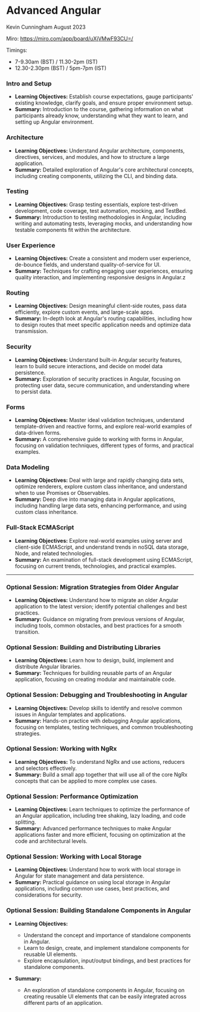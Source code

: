 # Advanced Angular

Kevin Cunningham
August 2023

Miro: https://miro.com/app/board/uXjVMwF93CU=/

Timings: 
- 7-9.30am (BST) / 11.30-2pm (IST)
- 12.30-2.30pm (BST) / 5pm-7pm (IST)

### Intro and Setup
- **Learning Objectives:** Establish course expectations, gauge participants' existing knowledge, clarify goals, and ensure proper environment setup.
- **Summary:** Introduction to the course, gathering information on what participants already know, understanding what they want to learn, and setting up Angular environment.

### Architecture
- **Learning Objectives:** Understand Angular architecture, components, directives, services, and modules, and how to structure a large application.
- **Summary:** Detailed exploration of Angular's core architectural concepts, including creating components, utilizing the CLI, and binding data.

### Testing
- **Learning Objectives:** Grasp testing essentials, explore test-driven development, code coverage, test automation, mocking, and TestBed.
- **Summary:** Introduction to testing methodologies in Angular, including writing and automating tests, leveraging mocks, and understanding how testable components fit within the architecture.

### User Experience
- **Learning Objectives:** Create a consistent and modern user experience, de-bounce fields, and understand quality-of-service for UI.
- **Summary:** Techniques for crafting engaging user experiences, ensuring quality interaction, and implementing responsive designs in Angular.z

### Routing
- **Learning Objectives:** Design meaningful client-side routes, pass data efficiently, explore custom events, and large-scale apps.
- **Summary:** In-depth look at Angular's routing capabilities, including how to design routes that meet specific application needs and optimize data transmission.

### Security
- **Learning Objectives:** Understand built-in Angular security features, learn to build secure interactions, and decide on model data persistence.
- **Summary:** Exploration of security practices in Angular, focusing on protecting user data, secure communication, and understanding where to persist data.

### Forms
- **Learning Objectives:** Master ideal validation techniques, understand template-driven and reactive forms, and explore real-world examples of data-driven forms.
- **Summary:** A comprehensive guide to working with forms in Angular, focusing on validation techniques, different types of forms, and practical examples.

### Data Modeling
- **Learning Objectives:** Deal with large and rapidly changing data sets, optimize renderers, explore custom class inheritance, and understand when to use Promises or Observables.
- **Summary:** Deep dive into managing data in Angular applications, including handling large data sets, enhancing performance, and using custom class inheritance.

### Full-Stack ECMAScript
- **Learning Objectives:** Explore real-world examples using server and client-side ECMAScript, and understand trends in noSQL data storage, Node, and related technologies.
- **Summary:** An examination of full-stack development using ECMAScript, focusing on current trends, technologies, and practical examples.


---


### Optional Session: Migration Strategies from Older Angular
- **Learning Objectives:** Understand how to migrate an older Angular application to the latest version; identify potential challenges and best practices.
- **Summary:** Guidance on migrating from previous versions of Angular, including tools, common obstacles, and best practices for a smooth transition.


### Optional Session: Building and Distributing Libraries
- **Learning Objectives:** Learn how to design, build, implement  and distribute Angular libraries.
- **Summary:** Techniques for building reusable parts of an Angular application, focusing on creating modular and maintainable code.

### Optional Session: Debugging and Troubleshooting in Angular
- **Learning Objectives:** Develop skills to identify and resolve common issues in Angular templates and applications.
- **Summary:** Hands-on practice with debugging Angular applications, focusing on templates, testing techniques, and common troubleshooting strategies.

### Optional Session: Working with NgRx
- **Learning Objectives:** To understand NgRx and use actions, reducers and selectors effectively.
- **Summary:** Build a small app together that will use all of the core NgRx concepts that can be applied to more complex use cases.

### Optional Session: Performance Optimization
- **Learning Objectives:** Learn techniques to optimize the performance of an Angular application, including tree shaking, lazy loading, and code splitting.
- **Summary:** Advanced performance techniques to make Angular applications faster and more efficient, focusing on optimization at the code and architectural levels.

### Optional Session: Working with Local Storage
- **Learning Objectives:** Understand how to work with local storage in Angular for state management and data persistence.
- **Summary:** Practical guidance on using local storage in Angular applications, including common use cases, best practices, and considerations for security.

### Optional Session: Building Standalone Components in Angular

- **Learning Objectives:**
  - Understand the concept and importance of standalone components in Angular.
  - Learn to design, create, and implement standalone components for reusable UI elements.
  - Explore encapsulation, input/output bindings, and best practices for standalone components.

- **Summary:**
  - An exploration of standalone components in Angular, focusing on creating reusable UI elements that can be easily integrated across different parts of an application.